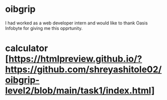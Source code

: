 # oibgrip
I had worked as a web developer intern and would like to thank Oasis Infobyte for giving me this opprtunity.
# calculator [https://htmlpreview.github.io/?https://github.com/shreyashitole02/oibgrip-level2/blob/main/task1/index.html]
